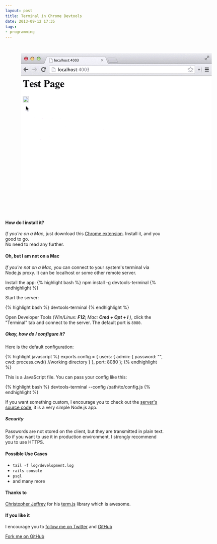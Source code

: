 ```yaml
---
layout: post
title: Terminal in Chrome Devtools
date: 2013-09-12 17:35
tags: 
- programming
---
```



<div class='gif-wrapper' style="width: 708px; height: 537px; margin: 0 auto; background:url(/assets/images/browser-background.png) no-repeat; position: relative;">
  <img class='gif' style="width: 606px; height: 434px; margin: 0; position: absolute; top: 29px; left: 50px; border-radius: 0 0 2px 2px; overflow:hidden;" src="/assets/images/cat-demo.gif" />
</div>

#### How do I install it?

*If you're on a Mac*, just download this [Chrome extension](https://chrome.google.com/webstore/detail/leakmhneaibbdapdoienlkifomjceknl). Install it, and you good to go.
<br>No need to read any further.

#### Oh, but I am not on a Mac

*If you're not on a Mac*, you can connect to your system's terminal via Node.js proxy. It can be localhost or some other remote server.

Install the app:
{% highlight bash %}
npm install -g devtools-terminal
{% endhighlight %}

Start the server:

{% highlight bash %}
devtools-terminal
{% endhighlight %}

Open Developer Tools *(Win/Linux:* ***F12***; *Mac:* ***Cmd + Opt + I*** *)*, click the "Terminal" tab and connect to the server. 
The default port is `8080`.


##### Okay, how do I configure it?

Here is the default configuration:

{% highlight javascript %}
exports.config = {
  users: {
    admin: {
      password: "",
      cwd: process.cwd() //working directory
    }
  },
  port: 8080
};
{% endhighlight %}

This is a JavaScript file. You can pass your config like this:

{% highlight bash %}
devtools-terminal --config /path/to/config.js 
{% endhighlight %}

If you want something custom, I encourage you to check out the [server's source code](https://raw.github.com/petethepig/devtools-terminal/master/backend/bin/devtools-terminal), it is a very simple Node.js app.


##### Security

Passwords are not stored on the client, but they are transmitted in plain text. So if you want to use it in production environment, I strongly recommend you to use HTTPS.

#### Possible Use Cases

* `tail -f log/development.log`
* `rails console`
* `psql`
* and many more


#### Thanks to

[Christopher Jeffrey](https://github.com/chjj) for his [term.js](https://github.com/chjj/term.js) library which is awesome.

#### If you like it 
I encourage you to [follow me on Twitter](https://twitter.com/dmi3f) and [GitHub](https://github.com/petethepig)

<div class="github-ribbon">
  <a href="https://github.com/petethepig/devtools-terminal">Fork me on GitHub</a>
</div>